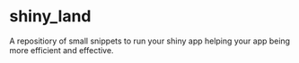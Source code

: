 # shiny_land
A repositiory of small snippets to run your shiny app helping your app being more efficient and effective. 
